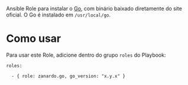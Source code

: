 Ansible Role para instalar o [Go](https://golang.org/), com binário baixado
diretamente do site oficial. O Go é instalado em `/usr/local/go`.

# Como usar

Para usar este Role, adicione dentro do grupo `roles` do Playbook:

```
roles:

  - { role: zanardo.go, go_version: "x.y.x" }
```
